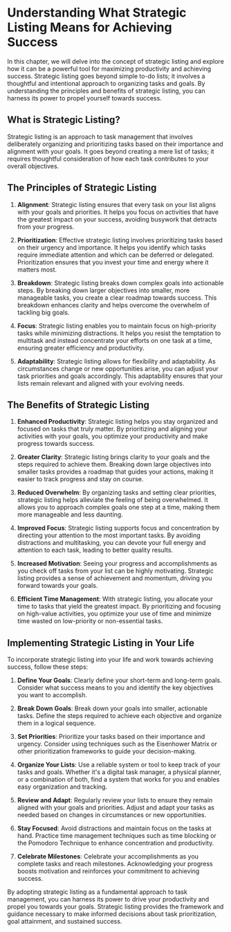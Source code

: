 Understanding What Strategic Listing Means for Achieving Success
===========================================================================

In this chapter, we will delve into the concept of strategic listing and explore how it can be a powerful tool for maximizing productivity and achieving success. Strategic listing goes beyond simple to-do lists; it involves a thoughtful and intentional approach to organizing tasks and goals. By understanding the principles and benefits of strategic listing, you can harness its power to propel yourself towards success.

**What is Strategic Listing?**
------------------------------

Strategic listing is an approach to task management that involves deliberately organizing and prioritizing tasks based on their importance and alignment with your goals. It goes beyond creating a mere list of tasks; it requires thoughtful consideration of how each task contributes to your overall objectives.

**The Principles of Strategic Listing**
---------------------------------------

1. **Alignment**: Strategic listing ensures that every task on your list aligns with your goals and priorities. It helps you focus on activities that have the greatest impact on your success, avoiding busywork that detracts from your progress.

2. **Prioritization**: Effective strategic listing involves prioritizing tasks based on their urgency and importance. It helps you identify which tasks require immediate attention and which can be deferred or delegated. Prioritization ensures that you invest your time and energy where it matters most.

3. **Breakdown**: Strategic listing breaks down complex goals into actionable steps. By breaking down larger objectives into smaller, more manageable tasks, you create a clear roadmap towards success. This breakdown enhances clarity and helps overcome the overwhelm of tackling big goals.

4. **Focus**: Strategic listing enables you to maintain focus on high-priority tasks while minimizing distractions. It helps you resist the temptation to multitask and instead concentrate your efforts on one task at a time, ensuring greater efficiency and productivity.

5. **Adaptability**: Strategic listing allows for flexibility and adaptability. As circumstances change or new opportunities arise, you can adjust your task priorities and goals accordingly. This adaptability ensures that your lists remain relevant and aligned with your evolving needs.

**The Benefits of Strategic Listing**
-------------------------------------

1. **Enhanced Productivity**: Strategic listing helps you stay organized and focused on tasks that truly matter. By prioritizing and aligning your activities with your goals, you optimize your productivity and make progress towards success.

2. **Greater Clarity**: Strategic listing brings clarity to your goals and the steps required to achieve them. Breaking down large objectives into smaller tasks provides a roadmap that guides your actions, making it easier to track progress and stay on course.

3. **Reduced Overwhelm**: By organizing tasks and setting clear priorities, strategic listing helps alleviate the feeling of being overwhelmed. It allows you to approach complex goals one step at a time, making them more manageable and less daunting.

4. **Improved Focus**: Strategic listing supports focus and concentration by directing your attention to the most important tasks. By avoiding distractions and multitasking, you can devote your full energy and attention to each task, leading to better quality results.

5. **Increased Motivation**: Seeing your progress and accomplishments as you check off tasks from your list can be highly motivating. Strategic listing provides a sense of achievement and momentum, driving you forward towards your goals.

6. **Efficient Time Management**: With strategic listing, you allocate your time to tasks that yield the greatest impact. By prioritizing and focusing on high-value activities, you optimize your use of time and minimize time wasted on low-priority or non-essential tasks.

**Implementing Strategic Listing in Your Life**
-----------------------------------------------

To incorporate strategic listing into your life and work towards achieving success, follow these steps:

1. **Define Your Goals**: Clearly define your short-term and long-term goals. Consider what success means to you and identify the key objectives you want to accomplish.

2. **Break Down Goals**: Break down your goals into smaller, actionable tasks. Define the steps required to achieve each objective and organize them in a logical sequence.

3. **Set Priorities**: Prioritize your tasks based on their importance and urgency. Consider using techniques such as the Eisenhower Matrix or other prioritization frameworks to guide your decision-making.

4. **Organize Your Lists**: Use a reliable system or tool to keep track of your tasks and goals. Whether it's a digital task manager, a physical planner, or a combination of both, find a system that works for you and enables easy organization and tracking.

5. **Review and Adapt**: Regularly review your lists to ensure they remain aligned with your goals and priorities. Adjust and adapt your tasks as needed based on changes in circumstances or new opportunities.

6. **Stay Focused**: Avoid distractions and maintain focus on the tasks at hand. Practice time management techniques such as time blocking or the Pomodoro Technique to enhance concentration and productivity.

7. **Celebrate Milestones**: Celebrate your accomplishments as you complete tasks and reach milestones. Acknowledging your progress boosts motivation and reinforces your commitment to achieving success.

By adopting strategic listing as a fundamental approach to task management, you can harness its power to drive your productivity and propel you towards your goals. Strategic listing provides the framework and guidance necessary to make informed decisions about task prioritization, goal attainment, and sustained success.
